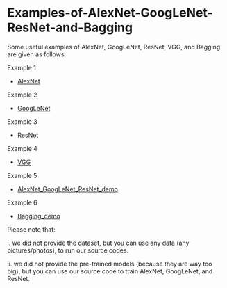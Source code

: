 # Examples-of-AlexNet-GoogLeNet-ResNet-and-Bagging
Some useful examples of AlexNet, GoogLeNet, ResNet, VGG, and Bagging are given as follows:

Example 1
- [AlexNet](https://github.com/Mickey0521/AlexNet-GoogLeNet-ResNet-Bagging-Examples/blob/master/AlexNet.py)

Example 2
- [GoogLeNet](https://github.com/Mickey0521/AlexNet-GoogLeNet-ResNet-Bagging-Examples/blob/master/GoogLeNet.py)
  
Example 3
- [ResNet](https://github.com/Mickey0521/AlexNet-GoogLeNet-ResNet-Bagging-Examples/blob/master/ResNet.py)
  
Example 4
- [VGG](https://github.com/Mickey0521/AlexNet-GoogLeNet-ResNet-Bagging-Examples/blob/master/VGG.py)

Example 5
- [AlexNet_GoogLeNet_ResNet_demo](https://github.com/Mickey0521/Examples-of-AlexNet-GoogLeNet-ResNet-and-Bagging/blob/master/AlexNet_GoogLeNet_ResNet_demo_gender_recognition.ipynb)

Example 6
- [Bagging_demo](https://github.com/Mickey0521/Examples-of-AlexNet-GoogLeNet-ResNet-and-Bagging/blob/master/Bagging_demo_using_pre_trained_models.ipynb)


Please note that:

i. we did not provide the dataset, but you can use any data (any pictures/photos), to run our source codes. 

ii. we did not provide the pre-trained models (because they are way too big), but you can use our source code to train AlexNet, GoogLeNet, and ResNet. 
